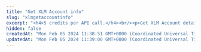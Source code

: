 ```yaml
---
title: "Get XLM Account info"
slug: "xlmgetaccountinfo"
excerpt: "<h4>5 credits per API call.</h4><br/><p>Get XLM Account detail.</p>"
hidden: false
createdAt: "Mon Feb 05 2024 11:38:51 GMT+0000 (Coordinated Universal Time)"
updatedAt: "Mon Feb 05 2024 11:39:00 GMT+0000 (Coordinated Universal Time)"
---
```

